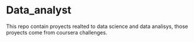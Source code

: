 # Data_analyst

This repo contain proyects realted to data science and data analisys, those proyects come from coursera challenges. 
